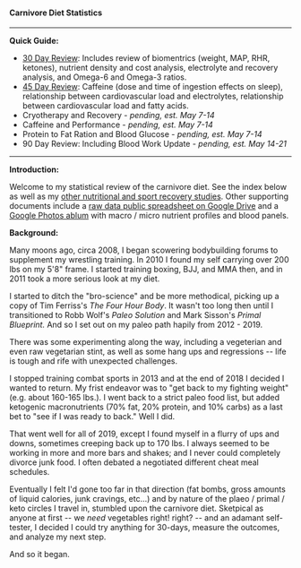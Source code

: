 #### Carnivore Diet Statistics

---

**Quick Guide:**

* [30 Day Review](https://github.com/savagezen/carnivore/blob/master/Review-30-Days.md):  Includes review of biomentrics (weight, MAP, RHR, ketones), nutrient density and cost analysis, electrolyte and recovery analysis, and Omega-6 and Omega-3 ratios.
* [45 Day Review](https://github.com/savagezen/carnivore/blob/master/Review-45-Days.md): Caffeine (dose and time of ingestion effects on sleep), relationship between cardiovascular load and electrolytes, relationship between cardiovascular load and fatty acids.
* Cryotherapy and Recovery - *pending, est. May 7-14*
* Caffeine and Performance - *pending, est. May 7-14*
* Protein to Fat Ration and Blood Glucose - *pending, est. May 7-14*
* 90 Day Review: Including Blood Work Update - *pending, est. May 14-21*

---

**Introduction:**

Welcome to my statistical review of the carnivore diet.  See the index below as well as my [other nutritional and sport recovery studies](https://lintr.ee/savagezen).  Other supporting documents include a [raw data public spreadsheet on Google Drive](https://docs.google.com/spreadsheets/d/13WCRykhYSVscl9QhU4B3CNdaC7-n2UEKnWZBDMZJoBs/edit?usp=sharing) and a [Google Photos ablum](https://photos.app.goo.gl/jrqqa6PNoXXHvM3m6) with macro / micro nutrient profiles and blood panels.

**Background:**

Many moons ago, circa 2008, I began scowering bodybuilding forums to supplement my wrestling training.  In 2010 I found my self carrying over 200 lbs on my 5'8" frame.  I started training boxing, BJJ, and MMA then, and in 2011 took a more serious look at my diet.

I started to ditch the "bro-science" and be more methodical, picking up a copy of Tim Ferriss's *The Four Hour Body*.  It wasn't too long then until I transitioned to Robb Wolf's *Paleo Solution* and Mark Sisson's *Primal Blueprint.*  And so I set out on my paleo path hapily from 2012 - 2019.

There was some experimenting along the way, including a vegeterian and even raw vegetarian stint, as well as some hang ups and regressions -- life is tough and rife with unexpected challenges.

I stopped training combat sports in 2013 and at the end of 2018 I decided I wanted to return.  My frist endeavor was to "get back to my fighting weight" (e.g. about 160-165 lbs.).  I went back to a strict paleo food list, but added ketogenic macronutrients (70% fat, 20% protein, and 10% carbs) as a last bet to "see if I was ready to back."  Well I did.

That went well for all of 2019, except I found myself in a flurry of ups and downs, sometimes creeping back up to 170 lbs.  I always seemed to be working in more and more bars and shakes; and I never could completely divorce junk food.  I often debated a negotiated different cheat meal schedules.

Eventually I felt I'd gone too far in that direction (fat bombs, gross amounts of liquid calories, junk cravings, etc...) and by nature of the plaeo / primal / keto circles I travel in, stumbled upon the carnivore diet.  Sketpical as anyone at first -- we *need* vegetables right! right? -- and an adamant self-tester, I decided I could try anything for 30-days, measure the outcomes, and analyze my next step.

And so it began.